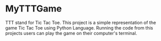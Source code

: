 # MyTTTGame
TTT stand for Tic Tac Toe. This project is a simple representation of the game Tic Tac Toe using Python Language. Running the code from this projects users can play the game on their computer's terminal.

